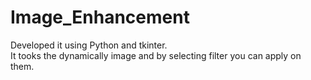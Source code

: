 # Image_Enhancement
Developed it using Python and tkinter.    
It tooks the dynamically image and by selecting filter you can apply on them.
